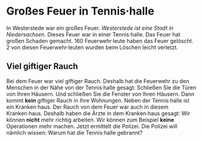 # Großes Feuer in Tennis·halle

In Westerstede war ein großes Feuer. 
*Westerstede ist eine Stadt in Niedersachsen.* Dieses Feuer war in einer Tennis·halle. Das Feuer hat großen Schaden gemacht. 160 Feuerwehr·leute haben das Feuer gelöscht. 2 von diesen Feuerwehr·leuten wurden beim Löschen leicht verletzt. 

## Viel giftiger Rauch
Bei dem Feuer war viel giftiger Rauch. Deshalb hat die Feuerwehr zu den Menschen in der Nähe von der Tennis·halle gesagt: Schließen Sie die Türen von Ihren Häusern. Und schließen Sie die Fenster von Ihren Häusern. Dann kommt **kein** giftiger Rauch in Ihre Wohnungen. Neben der Tennis·halle ist ein Kranken·haus. Der Rauch von dem Feuer war auch in diesem Kranken·haus. Deshalb haben die Ärzte in dem Kranken·haus gesagt: Wir können **nicht** mehr richtig arbeiten. Wir können zum Beispiel **keine** Operationen mehr machen. 
Jetzt ermittelt die Polizei. Die Polizei will nämlich wissen: Warum hat die Tennis·halle gebrannt? 
